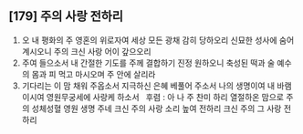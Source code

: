 ## [179] 주의 사랑 전하리

1) 오 내 평화의 주 영혼의 위로자여 세상 모든 광채 감히 당하오리 신묘한 성사에 숨어 계시오니 주의 크신 사랑 어이 갚으오리  
2) 주여 들으소서 내 간절한 기도를 주께 결합하기 진정 원하오니 축성된 떡과 술 예수의 몸과 피 먹고 마시오며 주 안에 살리라  
3) 기다리는 이 맘 채워 주옵소서 지극하신 은혜 베풀어 주소서 나의 생명이여 내 바램이시여 영원무궁세에 사랑케 하소서  
후렴 : 아 나 주 찬미 하리 열절하온 맘으로 주의 성체성혈 영원 생명 주네 크신 주의 사랑 소리 높여 전하리 크신 주의 그 사랑 전하리
